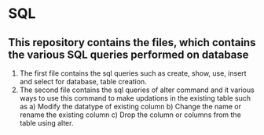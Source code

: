 # SQL
## This repository contains the files, which contains the various SQL queries performed on database
1) The first file contains the sql queries such as create, show, use, insert and select for database, table creation.
2) The second file contains the sql queries of alter command and it various ways to use this command to make updations in the existing table such as
  a) Modify the datatype of existing column
  b) Change the name or rename the existing column
  c) Drop the column or columns from the table using alter. 

